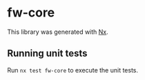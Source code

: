 # fw-core

This library was generated with [Nx](https://nx.dev).

## Running unit tests

Run `nx test fw-core` to execute the unit tests.

